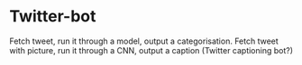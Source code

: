 # Twitter-bot
Fetch tweet, run it through a model, output a categorisation.
Fetch tweet with picture, run it through a CNN, output a caption (Twitter captioning bot?)
